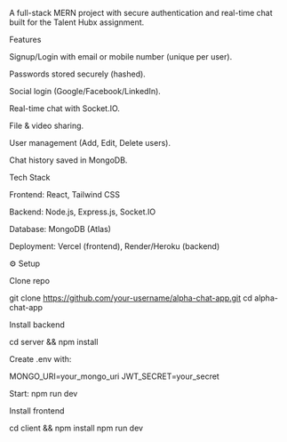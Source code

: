 A full-stack MERN project with secure authentication and real-time chat built for the Talent Hubx assignment.

Features

Signup/Login with email or mobile number (unique per user).

Passwords stored securely (hashed).

Social login (Google/Facebook/LinkedIn).

Real-time chat with Socket.IO.

File & video sharing.

User management (Add, Edit, Delete users).

Chat history saved in MongoDB.

Tech Stack

Frontend: React, Tailwind CSS

Backend: Node.js, Express.js, Socket.IO

Database: MongoDB (Atlas)

Deployment: Vercel (frontend), Render/Heroku (backend)

⚙️ Setup

Clone repo

git clone https://github.com/your-username/alpha-chat-app.git
cd alpha-chat-app


Install backend

cd server && npm install


Create .env with:

MONGO_URI=your_mongo_uri
JWT_SECRET=your_secret


Start: npm run dev

Install frontend

cd client && npm install
npm run dev

